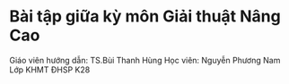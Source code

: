 # Bài tập giữa kỳ môn Giải thuật Nâng Cao
Giáo viên hướng dẫn: TS.Bùi Thanh Hùng
Học viên: Nguyễn Phương Nam
Lớp KHMT ĐHSP K28
